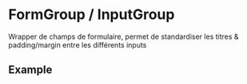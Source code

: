 # FormGroup / InputGroup

<GithubLink componentPath="Form/FormGroup.vue" />
<GithubLink docPath="form/FormGroup.md" />      
  
  
Wrapper de champs de formulaire, permet de standardiser les titres & padding/margin entre les différents inputs  
    

## Example

<FormGroup-Example />
<GithubLink examplePath="FormGroup/Example.vue" />
